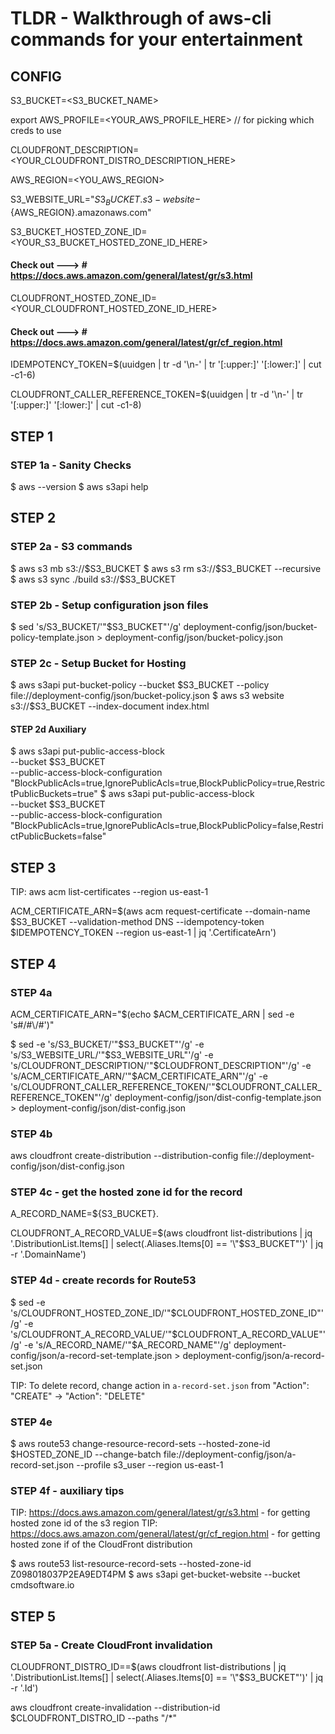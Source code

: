 # TLDR - Walkthrough of aws-cli commands for your entertainment

## CONFIG

S3_BUCKET=<S3_BUCKET_NAME>

export AWS_PROFILE=<YOUR_AWS_PROFILE_HERE> // for picking which creds to use

CLOUDFRONT_DESCRIPTION=<YOUR_CLOUDFRONT_DISTRO_DESCRIPTION_HERE>

AWS_REGION=<YOU_AWS_REGION>

S3_WEBSITE_URL="${S3_BUCKET}.s3-website-${AWS_REGION}.amazonaws.com"

S3_BUCKET_HOSTED_ZONE_ID=<YOUR_S3_BUCKET_HOSTED_ZONE_ID_HERE>

#### Check out ---> # https://docs.aws.amazon.com/general/latest/gr/s3.html

CLOUDFRONT_HOSTED_ZONE_ID=<YOUR_CLOUDFRONT_HOSTED_ZONE_ID_HERE>

#### Check out ---> # https://docs.aws.amazon.com/general/latest/gr/cf_region.html

IDEMPOTENCY_TOKEN=$(uuidgen | tr -d '\n-' | tr '[:upper:]' '[:lower:]' | cut -c1-6)

CLOUDFRONT_CALLER_REFERENCE_TOKEN=$(uuidgen | tr -d '\n-' | tr '[:upper:]' '[:lower:]' | cut -c1-8)

## STEP 1

### STEP 1a - Sanity Checks

$ aws --version
$ aws s3api help

## STEP 2

### STEP 2a - S3 commands

$ aws s3 mb s3://$S3_BUCKET
$ aws s3 rm s3://$S3_BUCKET --recursive
$ aws s3 sync ./build s3://$S3_BUCKET

### STEP 2b - Setup configuration json files

$ sed 's/S3_BUCKET/'"$S3_BUCKET"'/g' deployment-config/json/bucket-policy-template.json > deployment-config/json/bucket-policy.json

### STEP 2c - Setup Bucket for Hosting

$ aws s3api put-bucket-policy --bucket $S3_BUCKET --policy file://deployment-config/json/bucket-policy.json
$ aws s3 website s3://$S3_BUCKET --index-document index.html

#### STEP 2d Auxiliary

$ aws s3api put-public-access-block \
 --bucket $S3_BUCKET \
 --public-access-block-configuration "BlockPublicAcls=true,IgnorePublicAcls=true,BlockPublicPolicy=true,RestrictPublicBuckets=true"
$ aws s3api put-public-access-block \
--bucket $S3_BUCKET \
--public-access-block-configuration "BlockPublicAcls=true,IgnorePublicAcls=true,BlockPublicPolicy=false,RestrictPublicBuckets=false"

## STEP 3

TIP: aws acm list-certificates --region us-east-1

ACM_CERTIFICATE_ARN=$(aws acm request-certificate --domain-name $S3_BUCKET --validation-method DNS --idempotency-token $IDEMPOTENCY_TOKEN --region us-east-1 | jq '.CertificateArn')

## STEP 4

### STEP 4a

ACM_CERTIFICATE_ARN="$(echo $ACM_CERTIFICATE_ARN | sed -e 's#/#\\/#')"

$ sed -e 's/S3_BUCKET/'"$S3_BUCKET"'/g' -e 's/S3_WEBSITE_URL/'"$S3_WEBSITE_URL"'/g' -e 's/CLOUDFRONT_DESCRIPTION/'"$CLOUDFRONT_DESCRIPTION"'/g' -e 's/ACM_CERTIFICATE_ARN/'"$ACM_CERTIFICATE_ARN"'/g' -e 's/CLOUDFRONT_CALLER_REFERENCE_TOKEN/'"$CLOUDFRONT_CALLER_REFERENCE_TOKEN"'/g' deployment-config/json/dist-config-template.json > deployment-config/json/dist-config.json

### STEP 4b

aws cloudfront create-distribution --distribution-config file://deployment-config/json/dist-config.json

### STEP 4c - get the hosted zone id for the record

A_RECORD_NAME=${S3_BUCKET}.

CLOUDFRONT_A_RECORD_VALUE=$(aws cloudfront list-distributions | jq '.DistributionList.Items[] | select(.Aliases.Items[0] == '\"$S3_BUCKET\"')' | jq -r '.DomainName')

### STEP 4d - create records for Route53

$ sed -e 's/CLOUDFRONT_HOSTED_ZONE_ID/'"$CLOUDFRONT_HOSTED_ZONE_ID"'/g' -e 's/CLOUDFRONT_A_RECORD_VALUE/'"$CLOUDFRONT_A_RECORD_VALUE"'/g' -e 's/A_RECORD_NAME/'"$A_RECORD_NAME"'/g' deployment-config/json/a-record-set-template.json > deployment-config/json/a-record-set.json

TIP: To delete record, change action in `a-record-set.json` from "Action": "CREATE" -> "Action": "DELETE"

### STEP 4e

$ aws route53 change-resource-record-sets --hosted-zone-id $HOSTED_ZONE_ID --change-batch file://deployment-config/json/a-record-set.json --profile s3_user --region us-east-1

### STEP 4f - auxiliary tips

TIP: https://docs.aws.amazon.com/general/latest/gr/s3.html - for getting hosted zone id of the s3 region
TIP: https://docs.aws.amazon.com/general/latest/gr/cf_region.html - for getting hosted zone if of the CloudFront distribution

$ aws route53 list-resource-record-sets --hosted-zone-id Z098018037P2EA9EDT4PM
$ aws s3api get-bucket-website --bucket cmdsoftware.io

## STEP 5

### STEP 5a - Create CloudFront invalidation

CLOUDFRONT_DISTRO_ID==$(aws cloudfront list-distributions | jq '.DistributionList.Items[] | select(.Aliases.Items[0] == '\"$S3_BUCKET\"')' | jq -r '.Id')

aws cloudfront create-invalidation --distribution-id $CLOUDFRONT_DISTRO_ID --paths "/\*"
